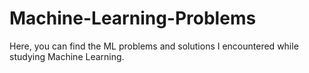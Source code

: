 # Machine-Learning-Problems
Here, you can find the ML problems and solutions I encountered while studying Machine Learning. 
